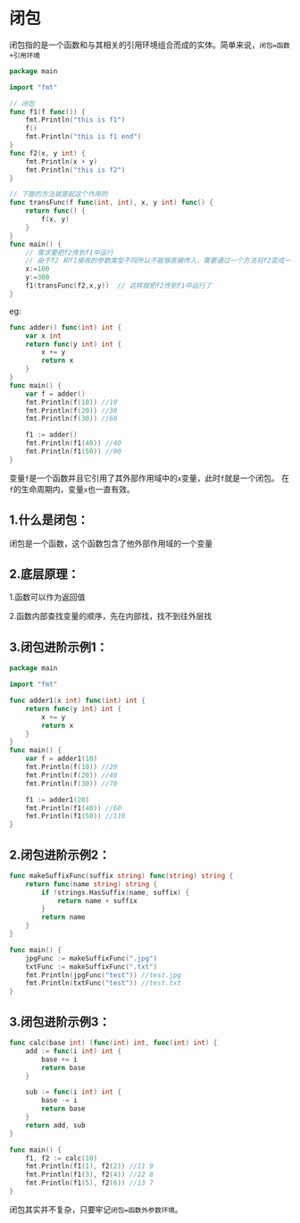 # 闭包

闭包指的是一个函数和与其相关的引用环境组合而成的实体。简单来说，`闭包=函数+引用环境`

```go
package main

import "fmt"

// 闭包
func f1(f func()) {
	fmt.Println("this is f1")
	f()
	fmt.Println("this is f1 end")
}
func f2(x, y int) {
	fmt.Println(x + y)
	fmt.Println("this is f2")
}

// 下面的方法就是起这个作用的
func transFunc(f func(int, int), x, y int) func() {
	return func() {
		f(x, y)
	}
}
func main() {
	// 需求要把f2传到f1中运行
	// 由于f2 和f1接收的参数类型不同所以不能够直接传入，需要通过一个方法将f2变成一个能传入的类型
	x:=100
	y:=300
	f1(transFunc(f2,x,y))  // 这样就把f2传到f1中运行了
}
```

eg:

```go
func adder() func(int) int {
	var x int
	return func(y int) int {
		x += y
		return x
	}
}
func main() {
	var f = adder()
	fmt.Println(f(10)) //10
	fmt.Println(f(20)) //30
	fmt.Println(f(30)) //60

	f1 := adder()
	fmt.Println(f1(40)) //40
	fmt.Println(f1(50)) //90
}
```

变量`f`是一个函数并且它引用了其外部作用域中的`x`变量，此时`f`就是一个闭包。 在`f`的生命周期内，变量`x`也一直有效。



## 1.什么是闭包：

闭包是一个函数，这个函数包含了他外部作用域的一个变量



## 2.底层原理：

1.函数可以作为返回值

2.函数内部查找变量的顺序，先在内部找，找不到往外层找



##  3.闭包进阶示例1：

```go
package main

import "fmt"

func adder1(x int) func(int) int {
	return func(y int) int {
		x += y
		return x
	}
}
func main() {
	var f = adder1(10)
	fmt.Println(f(10)) //20
	fmt.Println(f(20)) //40
	fmt.Println(f(30)) //70

	f1 := adder1(20)
	fmt.Println(f1(40)) //60
	fmt.Println(f1(50)) //110
}
```



## 2.闭包进阶示例2：

```go
func makeSuffixFunc(suffix string) func(string) string {
	return func(name string) string {
		if !strings.HasSuffix(name, suffix) {
			return name + suffix
		}
		return name
	}
}

func main() {
	jpgFunc := makeSuffixFunc(".jpg")
	txtFunc := makeSuffixFunc(".txt")
	fmt.Println(jpgFunc("test")) //test.jpg
	fmt.Println(txtFunc("test")) //test.txt
}
```

## 3.闭包进阶示例3：

```go
func calc(base int) (func(int) int, func(int) int) {
	add := func(i int) int {
		base += i
		return base
	}

	sub := func(i int) int {
		base -= i
		return base
	}
	return add, sub
}

func main() {
	f1, f2 := calc(10)
	fmt.Println(f1(1), f2(2)) //11 9
	fmt.Println(f1(3), f2(4)) //12 8
	fmt.Println(f1(5), f2(6)) //13 7
}
```

闭包其实并不复杂，只要牢记`闭包=函数外参数环境`。